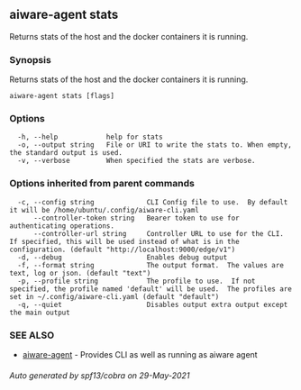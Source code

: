 ## aiware-agent stats

Returns stats of the host and the docker containers it is running.

### Synopsis

Returns stats of the host and the docker containers it is running.

```
aiware-agent stats [flags]
```

### Options

```
  -h, --help            help for stats
  -o, --output string   File or URI to write the stats to. When empty, the standard output is used.
  -v, --verbose         When specified the stats are verbose.
```

### Options inherited from parent commands

```
  -c, --config string             CLI Config file to use.  By default it will be /home/ubuntu/.config/aiware-cli.yaml
      --controller-token string   Bearer token to use for authenticating operations.
      --controller-url string     Controller URL to use for the CLI.  If specified, this will be used instead of what is in the configuration. (default "http://localhost:9000/edge/v1")
  -d, --debug                     Enables debug output
  -f, --format string             The output format.  The values are text, log or json. (default "text")
  -p, --profile string            The profile to use.  If not specified, the profile named 'default' will be used.  The profiles are set in ~/.config/aiware-cli.yaml (default "default")
  -q, --quiet                     Disables output extra output except the main output
```

### SEE ALSO

* [aiware-agent](/cli/aiware-agent.md)	 - Provides CLI as well as running as aiware agent

###### Auto generated by spf13/cobra on 29-May-2021
